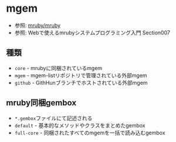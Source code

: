 # mgem
- 参照: [mruby/mruby](https://github.com/mruby/mruby)
- 参照: Webで使えるmrubyシステムプログラミング入門 Section007

## 種類
- `core` - mrubyに同梱されているmgem
- `mgem` - mgem-listリポジトリで管理されている外部mgem
- `github` - GithHunブランチでホストされている外部mgem

## mruby同梱gembox
- `*.gembox`ファイルにて記述される
- `default` - 基本的なメソッドやクラスをまとめたgembox
- `full-core` - 同梱されたすべてのmgemを一括で読み込むgembox
